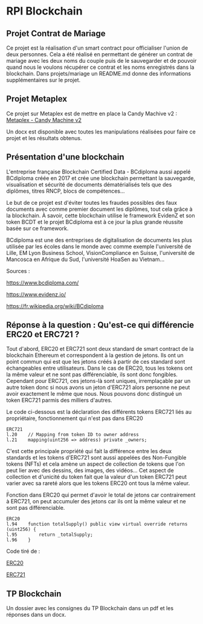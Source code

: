# RPI Blockchain

## Projet Contrat de Mariage ##

Ce projet est la réalisation d'un smart contract pour officialiser l'union de deux personnes.
Cela a été réalisé en permettant de générer un contrat de mariage avec les deux noms du couple puis de le sauvegarder et de pouvoir quand nous le voulons récupérer ce contrat et les noms enregistrés dans la blockchain.
Dans projets/mariage un README.md donne des informations supplémentaires sur le projet.

## Projet Metaplex ##

Ce projet sur Metaplex est de mettre en place la Candy Machive v2 : [Metaplex - Candy Machine v2](https://docs.metaplex.com/candy-machine-v2/introduction)

Un docx est disponible avec toutes les manipulations réalisées pour faire ce projet et les résultats obtenus.


## Présentation d'une blockchain ##

L'entreprise française Blockchain Certified Data - BCdiploma aussi appelé BCdiploma créée en 2017 et crée une blockchain permettant la sauvegarde, visualisation et sécurité de documents dématérialisés tels que des diplômes, titres RNCP, blocs de compétences... 

Le but de ce projet est d'éviter toutes les fraudes possibles des faux documents avec comme premier document les diplômes, tout cela grâce à la blockchain. À savoir, cette blockchain utilise le framework EvidenZ et son token BCDT et le projet BCdiploma est à ce jour la plus grande réussite basée sur ce framework. 

BCdiploma est une des entreprises de digitalisation de documents les plus utilisée par les écoles dans le monde avec comme exemple l'université de Lille, EM Lyon Business School, VisionCompliance en Suisse, l'université de Mancosca en Afrique du Sud, l'université HoaSen au Vietnam...
	
Sources :

https://www.bcdiploma.com/

https://www.evidenz.io/

https://fr.wikipedia.org/wiki/BCdiploma


## Réponse à la question : Qu'est-ce qui différencie ERC20 et ERC721 ? ##

Tout d'abord, ERC20 et ERC721 sont deux standard de smart contract de la blockchain Ethereum et correspondent à la gestion de jetons. Ils ont un point commun qui est que les jetons créés à partir de ces standard sont échangeables entre utilisateurs. 
Dans le cas de ERC20, tous les tokens ont la même valeur et ne sont pas différenciable, ils sont donc fongibles. Cependant pour ERC721, ces jetons-là sont uniques, irremplaçable par un autre token donc si nous avons un jeton d'ERC721 alors personne ne peut avoir exactement le même que nous. Nous pouvons donc distingué un token ERC721 parmis des milliers d'autres.

Le code ci-dessous est la déclaration des différents tokens ERC721 liés au propriétaire, fonctionnement qui n'est pas dans ERC20
```
ERC721
l.20    // Mapping from token ID to owner address
l.21    mapping(uint256 => address) private _owners;
```


C'est cette principale propriété qui fait la différence entre les deux standards et les tokens d'ERC721 sont aussi appelées des Non-Fungible tokens (NFTs) et cela amène un aspect de collection de tokens que l'on peut lier avec des dessins, des images, des vidéos...
Cet aspect de collection et d'unicité du token fait que la valeur d'un token ERC721 peut varier avec sa rareté alors que les tokens ERC20 ont tous la même valeur.

Fonction dans ERC20 qui permet d'avoir le total de jetons car contrairement à ERC721, on peut accumuler des jetons car ils ont la même valeur et ne sont pas différenciable.
```
ERC20
l.94    function totalSupply() public view virtual override returns (uint256) {
l.95        return _totalSupply;
l.96    }
````

Code tiré de : 

[ERC20](https://github.com/OpenZeppelin/openzeppelin-contracts/blob/master/contracts/token/ERC20/ERC20.sol)

[ERC721](https://github.com/OpenZeppelin/openzeppelin-contracts/blob/master/contracts/token/ERC721/ERC721.sol)

## TP Blockchain ##

Un dossier avec les consignes du TP Blockchain dans un pdf et les réponses dans un docx.